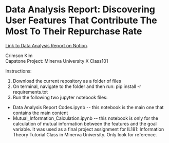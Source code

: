 # Data Analysis Report: Discovering User Features That Contribute The Most To Their Repurchase Rate

[Link to Data Analysis Report on Notion](https://www.notion.so/Capstone-Data-Analysis-Report-Discovering-User-Features-That-Contribute-The-Most-To-Their-Repurch-337eef489a33453f956c499437de0fa4).

Crimson Kim <br />
Capstone Project: Minerva University X Class101

Instructions: 
1. Download the current repository as a folder of files 
2. On terminal, navigate to the folder and then run: pip install -r requirements.txt
3. Run the following two jupyter notebook files:
- Data Analysis Report Codes.ipynb -- this notebook is the main one that contains the main content
- Mutual_Information_Calculation.ipynb -- this notebook is only for the calculation of mutual information between the features and the goal variable. It was used as a final project assignment for IL181: Information Theory Tutorial Class in Minerva University. Only look for reference.

